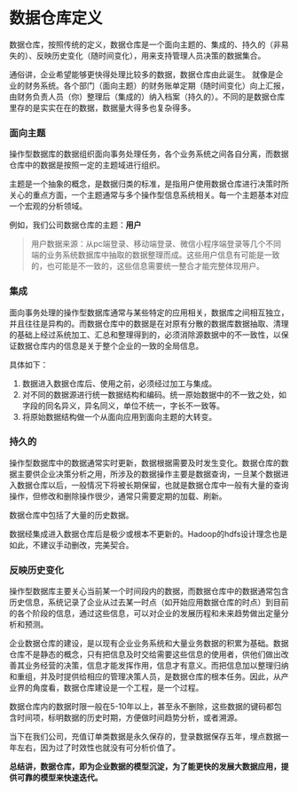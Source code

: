 # 数据仓库定义 
数据仓库，按照传统的定义，数据仓库是一个面向主题的、集成的、持久的（非易失的）、反映历史变化（随时间变化），用来支持管理人员决策的数据集合。

通俗讲，企业希望能够更快得处理比较多的数据，数据仓库由此诞生。 就像是企业的财务系统。各个部门（面向主题）的财务账单定期（随时间变化）向上汇报，由财务负责人员（你）整理后（集成的）纳入档案（持久的）。不同的是数据仓库里存的是实实在在的数据，数据量大得多也复杂得多。


### 面向主题
操作型数据库的数据组织面向事务处理任务，各个业务系统之间各自分离，而数据仓库中的数据是按照一定的主题域进行组织。   

主题是一个抽象的概念，是数据归类的标准，是指用户使用数据仓库进行决策时所关心的重点方面，一个主题通常与多个操作型信息系统相关。每一个主题基本对应一个宏观的分析领域。

例如，我们公司数据仓库的主题：**用户**

> 用户数据来源：从pc端登录、移动端登录、微信小程序端登录等几个不同端的业务系统数据库中抽取的数据整理而成。这些用户信息有可能是一致的，也可能是不一致的，这些信息需要统一整合才能完整体现用户。

### 集成 
面向事务处理的操作型数据库通常与某些特定的应用相关，数据库之间相互独立，并且往往是异构的。而数据仓库中的数据是在对原有分散的数据库数据抽取、清理的基础上经过系统加工、汇总和整理得到的，必须消除源数据中的不一致性，以保证数据仓库内的信息是关于整个企业的一致的全局信息。

具体如下：
1. 数据进入数据仓库后、使用之前，必须经过加工与集成。
2. 对不同的数据源进行统一数据结构和编码。统一原始数据中的不一致之处，如字段的同名异义，异名同义，单位不统一，字长不一致等。
3. 将原始数据结构做一个从面向应用到面向主题的大转变。

### 持久的
操作型数据库中的数据通常实时更新，数据根据需要及时发生变化。数据仓库的数据主要供企业决策分析之用，所涉及的数据操作主要是数据查询，一旦某个数据进入数据仓库以后，一般情况下将被长期保留，也就是数据仓库中一般有大量的查询操作，但修改和删除操作很少，通常只需要定期的加载、刷新。

数据仓库中包括了大量的历史数据。

数据经集成进入数据仓库后是极少或根本不更新的。Hadoop的hdfs设计理念也是如此，不建议手动删改，完美契合。

### 反映历史变化
操作型数据库主要关心当前某一个时间段内的数据，而数据仓库中的数据通常包含历史信息，系统记录了企业从过去某一时点（如开始应用数据仓库的时点）到目前的各个阶段的信息，通过这些信息，可以对企业的发展历程和未来趋势做出定量分析和预测。

企业数据仓库的建设，是以现有企业业务系统和大量业务数据的积累为基础。数据仓库不是静态的概念，只有把信息及时交给需要这些信息的使用者，供他们做出改善其业务经营的决策，信息才能发挥作用，信息才有意义。而把信息加以整理归纳和重组，并及时提供给相应的管理决策人员，是数据仓库的根本任务。因此，从产业界的角度看，数据仓库建设是一个工程，是一个过程。

数据仓库内的数据时限一般在5-10年以上，甚至永不删除，这些数据的键码都包含时间项，标明数据的历史时期，方便做时间趋势分析，或者溯源。

当下在我们公司，充值订单类数据是永久保存的，登录数据保存五年，埋点数据一年左右，因为过了时效性也就没有可分析价值了。

**总结讲，数据仓库，即为企业数据的模型沉淀，为了能更快的发展大数据应用，提供可靠的模型来快速迭代。**